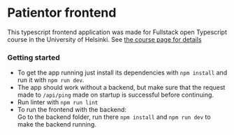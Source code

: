 # Patientor frontend
This typescript frontend application was made for Fullstack open Typescript course in the University of Helsinki.
See [the course page for details](https://fullstackopen.com/en/part9/grande_finale_patientor)

### Getting started
  - To get the app running just install its dependencies with ```npm install``` and run it with ```npm run dev```.
  - The app should work without a backend, but make sure that the request made to ```/api/ping``` made on startup is successful before continuing.
  - Run linter with `npm run lint`
  - To run the frontend with the backend:  
    Go to the backend folder, run there `npm install` and `npm run dev` to make the backend running.  

